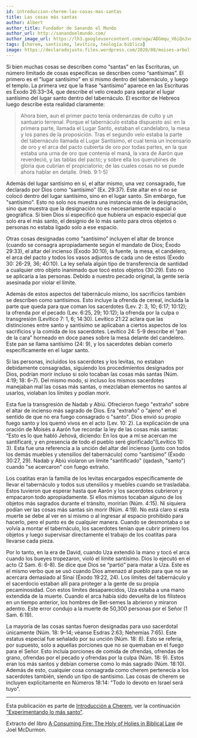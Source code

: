 ```yaml
---
id: introduccion-cherem-las-cosas-mas-santas
title: Las cosas más santas
author: Albert
author_title: Fundador de Sanando el Mundo
author_url: http://sanandoelmundo.com/
author_image_url: https://lh3.googleusercontent.com/ogw/ADGmqu_V6iQnJvuIOUFQJ8ebZQW6vvBd8lk0fipmF92Z
tags: [cherem, santisimo, levítico, teología biblica]
image: https://declaradojusto.files.wordpress.com/2020/08/moises-arbol-ardiendo.png
--- 
```


Si bien muchas cosas se describen como “santas” en las Escrituras, un número limitado de cosas específicas se describen como “santísimas”. El primero es el "lugar santísimo" en sí mismo dentro del tabernáculo, y luego el templo. La primera vez que la frase “santísimo” aparece en las Escrituras es Éxodo 26:33–34, que describe el velo creado para separar el lugar santísimo del lugar santo dentro del tabernáculo. El escritor de Hebreos luego describe esta realidad claramente:

> Ahora bien, aun el primer pacto tenía ordenanzas de culto y un santuario terrenal.  Porque el tabernáculo estaba dispuesto así: en la primera parte, llamada el Lugar Santo, estaban el candelabro, la mesa y los panes de la proposición. Tras el segundo velo estaba la parte del tabernáculo llamada el Lugar Santísimo, el cual tenía un incensario de oro y el arca del pacto cubierta de oro por todas partes, en la que estaba una urna de oro que contenía el maná, la vara de Aarón que reverdeció, y las tablas del pacto; y sobre ella los querubines de gloria que cubrían el propiciatorio; de las cuales cosas no se puede ahora hablar en detalle. (Heb. 9:1-5)

Además del lugar santísimo en sí, el altar mismo, una vez consagrado, fue declarado por Dios como “santísimo” (Ex. 29:37). Este altar en sí no se colocó dentro del lugar santísimo, sino en el lugar santo. Sin embargo, fue "santísimo". Esto no solo nos muestra una instancia más de la designación, sino que muestra que la designación no es necesariamente espacial o geográfica. Si bien Dios sí especificó que hubiera un espacio especial que solo era el más santo, el designio de lo más santo para otros objetos o personas no estaba ligado solo a ese espacio.

Otras cosas designadas como “santísimo” incluyen el altar de bronce (cuando se consagra apropiadamente según el mandato de Dios; Éxodo 29:33), el altar del incienso (Éxodo 30:10), la fuente, la mesa, el candelero, el arca del pacto y todos los vasos adjuntos de cada uno de estos (Éxodo 30: 26-29, 36; 40:10). La ley señala algún tipo de transferencia de santidad a cualquier otro objeto inanimado que tocó estos objetos (30:29). Esto no se aplicaría a las personas. Debido a nuestro pecado original, la gente sería asesinada por violar el límite.

Además de estos aspectos del tabernáculo mismo, los sacrificios también se describen como santísimos. Esto incluye la ofrenda de cereal, incluida la parte que queda para que coman los sacerdotes (Lev. 2: 3, 10; 6:17; 10:12); la ofrenda por el pecado (Lev. 6:25, 29; 10:12); la ofrenda por la culpa o transgresión (Levítico 7: 1, 6; 14:30). Levítico 21:22 aclara que las distinciones entre santo y santísimo se aplicaban a ciertos aspectos de los sacrificios y la comida de los sacerdotes. Levítico 24: 5-9 describe el “pan de la cara” horneado en doce panes sobre la mesa delante del candelero. Este pan se llama santísimo (24: 9), y los sacerdotes debían comerlo específicamente en el lugar santo.

Si las personas, incluidos los sacerdotes y los levitas, no estaban debidamente consagradas, siguiendo los procedimientos designados por Dios, podrían morir incluso si solo tocaban las cosas más santas (Núm. 4:19; 18: 6–7). Del mismo modo, si incluso los mismos sacerdotes manejaban mal las cosas más santas, o mezclaban elementos no santos al usarlos, violaban los límites y podían morir.

Esta fue la transgresión de Nadab y Abiú. Ofrecieron fuego "extraño" sobre el altar de incienso más sagrado de Dios. Era "extraño" o "ajeno" en el sentido de que no era fuego consagrado o "santo". Dios envió su propio fuego santo y los quemó vivos en el acto (Lev. 10: 2). La explicación de una oración de Moisés a Aarón fue recordar la ley de las cosas más santas: “Esto es lo que habló Jehová, diciendo: En los que a mí se acercan me santificaré, y en presencia de todo el pueblo seré glorificado”(Levítico 10: 3). Esta fue una referencia a la unción del altar del incienso (junto con todos los demás muebles y utensilios del tabernáculo) como “santísimo” (Éxodo 30:27, 29). Nadab y Abiú violaron un límite "santificado" (qadash, "santo") cuando "se acercaron" con fuego extraño.

Los coatitas eran la familia de los levitas encargados específicamente de llevar el tabernáculo y todos sus utensilios y muebles cuando se trasladaba. Estos tuvieron que esperar hasta que Aarón y los sacerdotes cubrieron y empacaron todo apropiadamente. Si ellos mismos tocaban alguno de los objetos más sagrados durante el tránsito, morirían (Núm. 4:15). Ni siquiera podían ver las cosas más santas sin morir (Núm. 4:19). No está claro si esta muerte se debe al ver en sí mismo o al ingresar al espacio prohibido para hacerlo, pero el punto es de cualquier manera. Cuando se desmontaba o se volvía a montar el tabernáculo, los sacerdotes tenían que cubrir primero los objetos y luego supervisar directamente el trabajo de los coatitas para llevarse cada pieza.

Por lo tanto, en la era de David, cuando Uza extendió la mano y tocó el arca cuando los bueyes tropezaron, violó el límite santísimo. Dios lo ejecutó en el acto (2 Sam. 6: 6-8). Se dice que Dios se “partió” para matar a Uza. Este es el mismo verbo que se usó cuando Dios amenazó al pueblo para que no se acercara demasiado al Sinaí (Éxodo 19:22, 24). Los límites del tabernáculo y el sacerdocio estaban allí para proteger a la gente de su propia pecaminosidad. Con estos límites desaparecidos, Uza estaba a una mano extendida de la muerte. Cuando el arca había sido devuelta de los filisteos en un tiempo anterior, los hombres de Bet-semes la abrieron y miraron adentro. Este error condujo a la muerte de 50,300 personas por el Señor (1 Sam. 6:19).

La mayoría de las cosas santas fueron designadas para uso sacerdotal únicamente (Núm. 18: 9–14; véanse Esdras 2:63; Nehemías 7:65). Este estatus especial fue señalado por su unción (Núm. 18: 8). Esto se refería, por supuesto, solo a aquellas porciones que no se quemaban en el fuego para el Señor. Esto incluía porciones de comida de ofrendas, ofrendas de grano, ofrendas por el pecado y ofrendas por la culpa (Núm. 18: 9). Estos eran los más santos y debían comerse como lo más sagrado (Núm. 18:10). Además de esto, cualquier cosa consagrada como cherem pertenecía a los sacerdotes también, siendo un tipo de santísimo. Las cosas de cherem se incluyen explícitamente en Números 18:14: "Todo lo devoto en Israel será tuyo".

------

Esta publicación es parte de [Introducción a Cherem](/blog/introduccion-cherem), ver la continuación ["Experimentando lo más santo"](/blog/introduccion-cherem-experimentando-lo-mas-santo).

<div class="alert alert--secondary" role="info">
  Extracto del libro <a href="https://www.amazon.com/Consuming-Fire-Holy-Holies-Biblical/dp/1078311242">A Consuming Fire: The Holy of Holies in Biblical Law</a> de Joel McDurmon.
</div> 